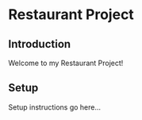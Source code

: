 # Restaurant Project

## Introduction
Welcome to my Restaurant Project!

## Setup
Setup instructions go here...
